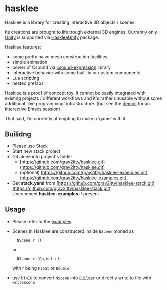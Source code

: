# hasklee

Hasklee is a library for creating interactive 3D objects / scenes.

Its creations are brought to life trough external 3D engines. Currently only [Unity](https://unity.com/) is supported via [HaskleeUnity](https://github.com/grav2itty/HaskleeUnity) package.


Hasklee features:

- some pretty naive mesh construction facilities
- simple animation
- power of Csound via [csound-expression](https://github.com/spell-music/csound-expression) library
- interactive behavior with some built-in or custom components
- Lua scripting
- nested prefabs

Hasklee is a proof of concept toy. It cannot be easily integrated with existing
projects / different workflows and it's rather unusable without some additional 'live programming' infrastructure.
(but see the [demos](https://www.youtube.com/watch?v=mSCImsBpFeo&list=PL5xs7Mc75HThPj_onhH3ozA--xa50NwO6) for an interactive Emacs session)

That said, I’m currently attempting to make a ‘game’ with it.


## Builidng

- Please use [Stack](https://www.haskellstack.org)
- Start new stack project
- Git clone into project's folder
    - [https://github.com/grav2itty/hasklee.git](https://github.com/grav2itty/hasklee.git)
    - (optional) [https://github.com/grav2itty/hasklee-examples.git](https://github.com/grav2itty/hasklee-examples.git)
- Get **stack.yaml** from [https://github.com/grav2itty/hasklee-stack.git](https://github.com/grav2itty/hasklee-stack.git)  
  Uncomment **hasklee-examples** if present


## Usage

- Please refer to the [examples](https://github.com/grav2itty/hasklee-examples)
- Scenes in Hasklee are constructed inside `NScene` monad as

        NScene r ()

    or

        NScene r (Object r)

     with r being `Float` or `Double`

- use `binIO` to convert `NScene` into [`Builder`](https://hackage.haskell.org/package/bytestring-0.10.12.0/docs/Data-ByteString-Builder.html) or directly write to file with `writeScene`
